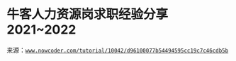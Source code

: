 # 牛客人力资源岗求职经验分享 2021~2022

来源：[`www.nowcoder.com/tutorial/10042/d96100077b54494595cc19c7c46cdb5b`](https://www.nowcoder.com/tutorial/10042/d96100077b54494595cc19c7c46cdb5b)